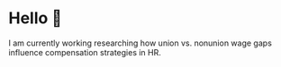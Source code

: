 # Hello 👋

I am currently working researching how union vs. nonunion wage gaps influence compensation strategies in HR.
